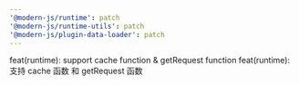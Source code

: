 ```yaml
---
'@modern-js/runtime': patch
'@modern-js/runtime-utils': patch
'@modern-js/plugin-data-loader': patch
---
```


feat(runtime): support cache function & getRequest function
feat(runtime): 支持 cache 函数 和 getRequest 函数
